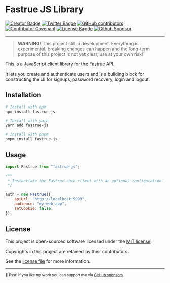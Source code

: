# Fastrue JS Library

[![Creator Badge](https://badgen.net/badge/icon/Made%20by%20Aris%20Ripandi?icon=bitcoin-lightning&label&color=blue&labelColor=black&style=flat-square)](https://ripandis.com)
[![Twitter Badge](https://badgen.net/badge/icon/Follow%20Twitter?icon=twitter&label&color=blue&labelColor=black&style=flat-square)](https://twitter.com/riipandi)
[![GitHub contributors](https://img.shields.io/github/contributors/riipandi/fastrue-js?style=flat-square)](https://github.com/riipandi/fastrue-js/graphs/contributors)
[![Contributor Covenant](https://img.shields.io/badge/Contributor%20Covenant-2.1-4baaaa.svg)](./CODE_OF_CONDUCT.md)
[![License Bagde](https://badgen.net/github/license/riipandi/fastrue-js?label=license&color=blue&labelColor=black&style=flat-square)](./LICENSE)
[![Github Sponsor](https://badgen.net/badge/icon/sponsors?icon=github&label&color=green&labelColor=black&style=flat-square)](https://github.com/sponsors/riipandi)

<hr/>

> **WARNING!** This project still in development.
> Everything is experimental, breaking changes can happen and the long-term purpose of this project is not yet clear, use at your own risk!

This is a JavaScript client library for the [Fastrue](https://github.com/riipandi/fastrue) API.

It lets you create and authenticate users and is a building block for constructing the UI for signups, password recovery, login and logout.

## Installation

```sh
# Install with npm
npm install fastrue-js

# Install with yarn
yarn add fastrue-js

# Install with pnpm
pnpm install fastrue-js
```

## Usage

```js
import Fastrue from "fastrue-js";

/**
 * Instantiate the Fastrue auth client with an optional configuration.
 */

auth = new Fastrue({
    apiUrl: "http://localhost:9999",
    audience: "my-web-app",
    setCookie: false,
});
```

## License

This project is open-sourced software licensed under the [MIT license][choosealicense]

Copyrights in this project are retained by their contributors.

See the [license file](./LICENSE) for more information.

[choosealicense]: https://choosealicense.com/licenses/mit/

---

<sub>🤫 Psst! If you like my work you can support me via [GitHub sponsors](https://github.com/sponsors/riipandi).
